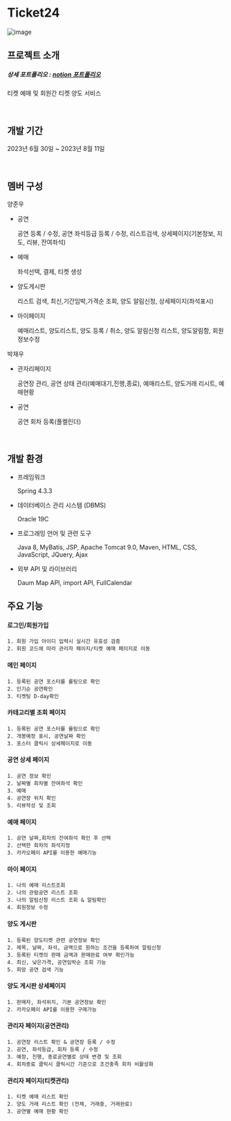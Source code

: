 # Ticket24

![image](https://www.notion.so/image/https%3A%2F%2Fs3-us-west-2.amazonaws.com%2Fsecure.notion-static.com%2Fa79f3d56-9085-416b-a60a-56e2ee8e2389%2F%25EB%25A9%2594%25EC%259D%25B8.png?table=block&id=4b3785a9-aca9-487f-9afd-dae5cbbe62e8&spaceId=a8616105-5508-4c8d-93f9-9e47a410cd89&width=2000&userId=f73d4ca6-c265-4f94-8d39-cd6c6399751c&cache=v2)




## 프로젝트 소개
##### 상세 포트폴리오 : [notion 포트폴리오](https://url.kr/3pd681)
티켓 예매 및 회원간 티켓 양도 서비스

<br>

## 개발 기간
2023년 6월 30일 ~ 2023년 8월 11일

<br>

## 멤버 구성

양준우

- 공연
   
    공연 등록 / 수정, 공연 좌석등급 등록 / 수정, 리스트검색, 상세페이지(기본정보, 지도, 리뷰, 잔여좌석)


- 예매

  
    좌석선택, 결제, 티켓 생성
  
- 양도게시판

  
    리스트 검색, 최신,기간임박,가격순 조회, 양도 알림신청, 상세페이지(좌석표시)
  
- 마이페이지

  
    예매리스트, 양도리스트, 양도 등록 / 취소, 양도 알림신청 리스트, 양도알림함, 회원정보수정


박재우 

- 관자리페이지

  
    공연장 관리, 공연 상태 관리(예매대기,진행,종료), 예매리스트, 양도거래 리시트, 예매현황
  
- 공연

  
    공연 회차 등록(풀켈린더)

<br>

## 개발 환경
- 프레임워크
   
    Spring 4.3.3


- 데이터베이스 관리 시스템 (DBMS)

  
    Oracle 19C

- 프로그래밍 언어 및 관련 도구

  
    Java 8, MyBatis, JSP, Apache Tomcat 9.0, Maven, HTML, CSS, JavaScript, JQuery, Ajax

- 외부 API 및 라이브러리

  
   Daum Map API, import API, FullCalendar




## 주요 기능


#### 로그인/회원가입


    1. 회원 가입 아이디 입력시 실시간 유효성 검증
    2. 회원 코드에 따라 관리자 페이지/티켓 예매 페이지로 이동


#### 메인 페이지


    1. 등록된 공연 포스터를 롤링으로 확인
    2. 인기순 공연확인
    3. 티켓팅 D-day확인


#### 카테고리별 조회 페이지


    1. 등록된 공연 포스터를 롤링으로 확인
    2. 개봉예정 표시, 공연날짜 확인
    3. 포스터 클릭시 상세페이지로 이동


#### 공연 상세 페이지


    1. 공연 정보 확인
    2. 날짜별 회차별 잔여좌석 확인
    3. 예매
    4. 공연장 위치 확인
    5. 리뷰작성 및 조회
    

#### 예매 페이지


    1. 공연 날짜,회차의 잔여좌석 확인 후 선택
    2. 선택한 회차의 좌석지정
    3. 카카오페이 API를 이용한 예매기능
    

#### 마이 페이지


    1. 나의 예매 리스트조회
    2. 나의 관람공연 리스트 조회
    3. 나의 알림신청 리스트 조회 & 알림확인
    4. 회원정보 수정


#### 양도 게시판


    1. 등록된 양도티켓 관련 공연정보 확인
    2. 제목, 날짜, 좌석, 금액으로 원하는 조건을 등록하여 알림신청
    3. 등록된 티켓의 판매 금액과 판매완료 여부 확인가능
    4. 최신, 낮은가격, 공연임박순 조회 기능
    5. 희망 공연 검색 기능


#### 양도 게시판 상세페이지


    1. 판매자, 좌석위치, 기본 공연정보 확인
    2. 카카오페이 API를 이용한 구매가능

    
#### 관리자 페이지(공연관리)


    1. 공연장 리스트 확인 & 공연장 등록 / 수정
    2. 공연, 좌석등급, 회차 등록 / 수정
    3. 예정, 진행, 종료공연별로 상태 변경 및 조회
    4. 회차종료 클릭시 클릭시간 기준으로 조건충족 회차 비활성화
    


#### 관리자 페이지(티켓관리)


    1. 티켓 예매 리스트 확인
    2. 양도 거래 리스트 확인 (전체, 거래중, 거래완료)
    3. 공연별 예매 현황 확인


<br>

